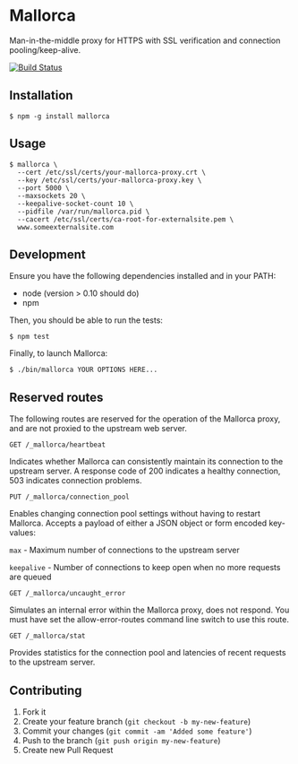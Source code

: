 # Mallorca

Man-in-the-middle proxy for HTTPS with SSL verification and connection pooling/keep-alive.

[![Build Status](https://travis-ci.org/braintree/mallorca.png?branch=master)](https://travis-ci.org/braintree/mallorca)

## Installation

    $ npm -g install mallorca

## Usage

    $ mallorca \
      --cert /etc/ssl/certs/your-mallorca-proxy.crt \
      --key /etc/ssl/certs/your-mallorca-proxy.key \
      --port 5000 \
      --maxsockets 20 \
      --keepalive-socket-count 10 \
      --pidfile /var/run/mallorca.pid \
      --cacert /etc/ssl/certs/ca-root-for-externalsite.pem \
      www.someexternalsite.com

## Development

Ensure you have the following dependencies installed and in your PATH:

* node (version > 0.10 should do)
* npm

Then, you should be able to run the tests:

    $ npm test

Finally, to launch Mallorca:

    $ ./bin/mallorca YOUR OPTIONS HERE...

## Reserved routes

The following routes are reserved for the operation of the Mallorca proxy, and are not
proxied to the upstream web server.

    GET /_mallorca/heartbeat

Indicates whether Mallorca can consistently maintain its connection to the upstream server. A
response code of 200 indicates a healthy connection, 503 indicates connection problems.

    PUT /_mallorca/connection_pool

Enables changing connection pool settings without having to restart Mallorca. Accepts a payload
of either a JSON object or form encoded key-values:

`max` - Maximum number of connections to the upstream server

`keepalive` - Number of connections to keep open when no more requests are queued

    GET /_mallorca/uncaught_error

Simulates an internal error within the Mallorca proxy, does not respond. You must have set the
allow-error-routes command line switch to use this route.

    GET /_mallorca/stat

Provides statistics for the connection pool and latencies of recent requests to the upstream server.

## Contributing

1. Fork it
2. Create your feature branch (`git checkout -b my-new-feature`)
3. Commit your changes (`git commit -am 'Added some feature'`)
4. Push to the branch (`git push origin my-new-feature`)
5. Create new Pull Request
